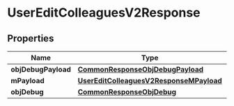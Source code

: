 
# UserEditColleaguesV2Response

## Properties
| Name | Type | Description | Notes |
| ------------ | ------------- | ------------- | ------------- |
| **objDebugPayload** | [**CommonResponseObjDebugPayload**](CommonResponseObjDebugPayload.md) |  |  |
| **mPayload** | [**UserEditColleaguesV2ResponseMPayload**](UserEditColleaguesV2ResponseMPayload.md) |  |  |
| **objDebug** | [**CommonResponseObjDebug**](CommonResponseObjDebug.md) |  |  [optional] |



